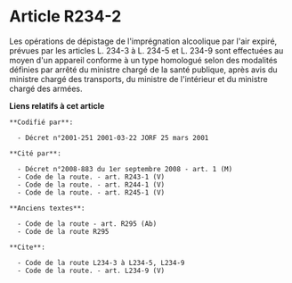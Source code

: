 # Article R234-2

Les opérations de dépistage de l'imprégnation alcoolique par l'air expiré, prévues par les articles L. 234-3 à L. 234-5 et L.
234-9 sont effectuées au moyen d'un appareil conforme à un type homologué selon des modalités définies par arrêté du ministre
chargé de la santé publique, après avis du ministre chargé des transports, du ministre de l'intérieur et du ministre chargé
des armées.

**Liens relatifs à cet article**

	**Codifié par**:

	  - Décret n°2001-251 2001-03-22 JORF 25 mars 2001

	**Cité par**:

	  - Décret n°2008-883 du 1er septembre 2008 - art. 1 (M)
	  - Code de la route. - art. R243-1 (V)
	  - Code de la route. - art. R244-1 (V)
	  - Code de la route. - art. R245-1 (V)

	**Anciens textes**:

	  - Code de la route - art. R295 (Ab)
	  - Code de la route R295

	**Cite**:

	  - Code de la route L234-3 à L234-5, L234-9
	  - Code de la route. - art. L234-9 (V)
